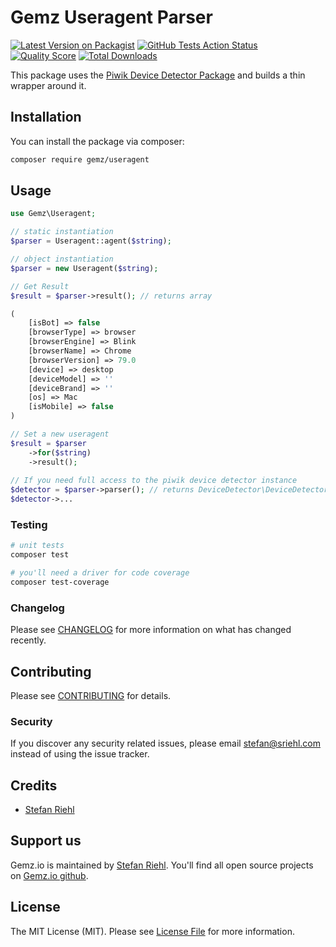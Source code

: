 # Gemz Useragent Parser

[![Latest Version on Packagist](https://img.shields.io/packagist/v/gemzio/useragent.svg?style=flat-square)](https://packagist.org/packages/gemzio/:package_name)
[![GitHub Tests Action Status](https://img.shields.io/github/workflow/status/gemzio/useragent/run-tests?label=tests)](https://github.com/gemzio/:package_name/actions?query=workflow%3Arun-tests+branch%3Amaster)
[![Quality Score](https://img.shields.io/scrutinizer/g/gemzio/useragent.svg?style=flat-square)](https://scrutinizer-ci.com/g/gemzio/:package_name)
[![Total Downloads](https://img.shields.io/packagist/dt/gemzio/useragent.svg?style=flat-square)](https://packagist.org/packages/gemzio/:package_name)


This package uses the [Piwik Device Detector Package](https://github.com/matomo-org/device-detector) and builds a
thin wrapper around it.

## Installation

You can install the package via composer:

```bash
composer require gemz/useragent
```

## Usage

``` php
use Gemz\Useragent;

// static instantiation
$parser = Useragent::agent($string);

// object instantiation
$parser = new Useragent($string);

// Get Result
$result = $parser->result(); // returns array

(
    [isBot] => false 
    [browserType] => browser
    [browserEngine] => Blink
    [browserName] => Chrome
    [browserVersion] => 79.0
    [device] => desktop
    [deviceModel] => ''
    [deviceBrand] => '' 
    [os] => Mac
    [isMobile] => false
)

// Set a new useragent
$result = $parser
    ->for($string)
    ->result();
    
// If you need full access to the piwik device detector instance 
$detector = $parser->parser(); // returns DeviceDetector\DeviceDetector;
$detector->... 
```

### Testing

``` bash
# unit tests
composer test

# you'll need a driver for code coverage
composer test-coverage
```

### Changelog

Please see [CHANGELOG](CHANGELOG.md) for more information on what has changed recently.

## Contributing

Please see [CONTRIBUTING](CONTRIBUTING.md) for details.

### Security

If you discover any security related issues, please email stefan@sriehl.com instead of using the issue tracker.

## Credits

- [Stefan Riehl](https://github.com/stefanriehl)

## Support us

Gemz.io is maintained by [Stefan Riehl](https://github.com/stefanriehl). You'll find all open source
projects on [Gemz.io github](https://github.com/gemzio).

## License

The MIT License (MIT). Please see [License File](LICENSE.md) for more information.
